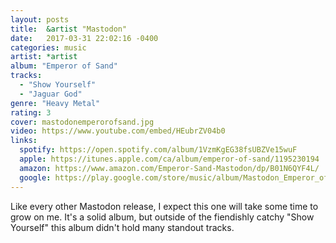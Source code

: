 ```yaml
---
layout: posts
title:  &artist "Mastodon"
date:   2017-03-31 22:02:16 -0400
categories: music
artist: *artist
album: "Emperor of Sand"
tracks:
  - "Show Yourself"
  - "Jaguar God"
genre: "Heavy Metal"
rating: 3
cover: mastodonemperorofsand.jpg
video: https://www.youtube.com/embed/HEubrZV04b0
links:
  spotify: https://open.spotify.com/album/1VzmKgEG38fsUBZVe15wuF
  apple: https://itunes.apple.com/ca/album/emperor-of-sand/1195230194
  amazon: https://www.amazon.com/Emperor-Sand-Mastodon/dp/B01N6QYF4L/
  google: https://play.google.com/store/music/album/Mastodon_Emperor_of_Sand?id=B2tpjsyrbshzebmbkm6lgn44vd4&hl=en
---
```


Like every other Mastodon release, I expect this one will take some time to grow on me.  It's a solid album, but outside of the fiendishly catchy "Show Yourself" this album didn't hold many standout tracks.
